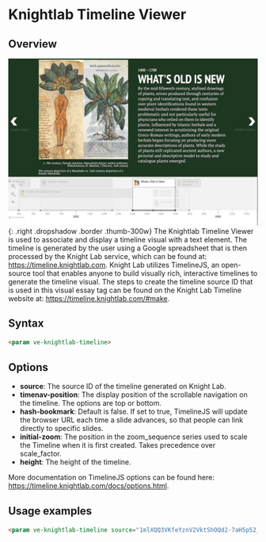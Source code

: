 # Knightlab Timeline Viewer

## Overview
![Knightlab Timeline Viewer](knightlab_timeline.png){: .right .dropshadow .border .thumb-300w} 
The Knightlab Timeline Viewer is used to associate and display a timeline visual with a text element. The timeline is generated by the user using a Google spreadsheet that is then processed by the Knight Lab service, which can be found at: https://timeline.knightlab.com. Knight Lab utilizes TimelineJS, an open-source tool that enables anyone to build visually rich, interactive timelines to generate the timeline visual. The steps to create the timeline source ID that is used in this visual essay tag can be found on the Knight Lab Timeline website at: https://timeline.knightlab.com/#make.

## Syntax
```html
<param ve-knightlab-timeline>
```

## Options
- __source__:  The source ID of the timeline generated on Knight Lab.
- __timenav-position__:  The display position of the scrollable navigation on the timeline. The options are top or bottom.
- __hash-bookmark__:  Default is false. If set to true, TimelineJS will update the browser URL each time a slide advances, so that people can link directly to specific slides.
- __initial-zoom__:  The position in the zoom_sequence series used to scale the Timeline when it is first created. Takes precedence over scale_factor.
- __height__:  The height of the timeline.

More documentation on TimelineJS options can be found here: https://timeline.knightlab.com/docs/options.html.

## Usage examples
```html
<param ve-knightlab-timeline source="1mlXQQ3VKfeYznV2VktShOQd2-7aH5p52_n20LQ1U0uE" timenav-position="bottom" hash-bookmark="false" initial-zoom="1" height="640">
```
